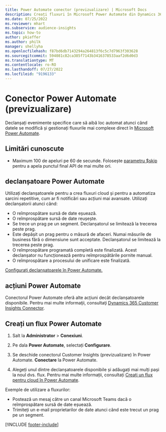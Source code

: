```yaml
---
title: Power Automate conector (previzualizare) | Microsoft Docs
description: Creați fluxuri în Microsoft Power Automate din Dynamics 365 Customer Insights.
ms.date: 07/25/2022
ms.reviewer: mhart
ms.subservice: audience-insights
ms.topic: how-to
author: pkieffer
ms.author: philk
manager: shellyha
ms.openlocfilehash: f87bd6db7143294a264813f6c5c7d7963f303628
ms.sourcegitcommit: 594081c82ca385f7143b3416378533aaf2d6d0d3
ms.translationtype: MT
ms.contentlocale: ro-RO
ms.lasthandoff: 07/27/2022
ms.locfileid: "9196133"
---
```

# <a name="power-automate-connector-preview"></a>Conector Power Automate (previzualizare)

Declanșați evenimente specifice care să aibă loc automat atunci când datele se modifică și gestionați fluxurile mai complexe direct în [Microsoft Power Automate](https://flow.microsoft.com/).

## <a name="known-limitations"></a>Limitări cunoscute

- Maximum 100 de apeluri pe 60 de secunde. Folosește [parametru $skip](/connectors/customerinsights/#get-items-from-an-entity) pentru a apela punctul final API de mai multe ori.

## <a name="power-automate-triggers"></a>declanșatoare Power Automate

Utilizați declanșatoarele pentru a crea fluxuri cloud și pentru a automatiza sarcini repetitive, cum ar fi notificări sau acțiuni mai avansate. Utilizați declanșatorii atunci când:

- O reîmprospătare sursă de date eșuează.
- O reîmprospătare sursă de date reușește.
- Se trece un prag pe un segment. Declanșatorul se limitează la trecerea peste prag.
- Este depășit un prag pentru o măsură de afaceri. Numai măsurile de business fără o dimensiune sunt acceptate. Declanșatorul se limitează la trecerea peste prag.
- O reîmprospătare programată completă este finalizată. Acest declanșator nu funcționează pentru reîmprospătările pornite manual.
- O reîmprospătare a procesului de unificare este finalizată.

[Configurați declanșatoarele în Power Automate.](https://flow.microsoft.com/connectors/shared_customerinsights/dynamics-365-customer-insights-connector/)

## <a name="power-automate-actions"></a>acțiuni Power Automate

Conectorul Power Automate oferă alte acțiuni decât declanșatoarele disponibile. Pentru mai multe informaţii, consultaţi [Dynamics 365 Customer Insights Connector](/connectors/customerinsights/).

## <a name="create-a-power-automate-flow"></a>Creați un flux Power Automate

1. Salt la **Administrator** > **Conexiuni**.

1. Pe dala **Power Automate**, selectați **Configurare**.

1. Se deschide conectorul Customer Insights (previzualizare) în Power Automate. **Conectare** la Power Automate.

1. Alegeți unul dintre declanșatoarele disponibile și adăugați mai mulți pași la noul dvs. flux. Pentru mai multe informații, consultați [Creați un flux pentru cloud în Power Automate](/power-automate/get-started-logic-flow).

Exemple de utilizare a fluxurilor: 
- Postează un mesaj către un canal Microsoft Teams dacă o reîmprospătare sursă de date eșuează. 
- Trimiteți un e-mail proprietarilor de date atunci când este trecut un prag pe un segment.

[!INCLUDE [footer-include](includes/footer-banner.md)]
